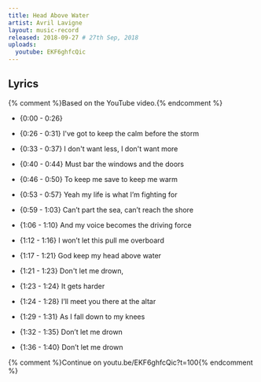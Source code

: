 ```yaml
---
title: Head Above Water
artist: Avril Lavigne
layout: music-record
released: 2018-09-27 # 27th Sep, 2018
uploads:
  youtube: EKF6ghfcQic
---
```


## Lyrics
{% comment %}Based on the YouTube video.{% endcomment %}

- {0:00 - 0:26}

- {0:26 - 0:31} I've got to keep the calm before the storm
- {0:33 - 0:37} I don't want less, I don't want more
- {0:40 - 0:44} Must bar the windows and the doors
- {0:46 - 0:50} To keep me save to keep me warm

- {0:53 - 0:57} Yeah my life is what I’m fighting for
- {0:59 - 1:03} Can’t part the sea, can’t reach the shore
- {1:06 - 1:10} And my voice becomes the driving force
- {1:12 - 1:16} I won’t let this pull me overboard

- {1:17 - 1:21} God keep my head above water
- {1:21 - 1:23} Don't let me drown, 
- {1:23 - 1:24} It gets harder
- {1:24 - 1:28} I’ll meet you there at the altar
- {1:29 - 1:31} As I fall down to my knees
- {1:32 - 1:35} Don’t let me drown
- {1:36 - 1:40} Don’t let me drown

{% comment %}Continue on youtu.be/EKF6ghfcQic?t=100{% endcomment %}